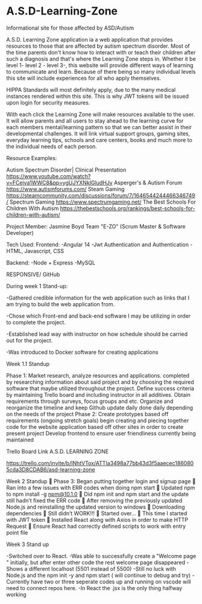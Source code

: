 # A.S.D-Learning-Zone
Informational site for those affected by ASD/Autism

A.S.D. Learning Zone application ia a web application that provides resources to those that are affected by autism spectrum disorder. 
Most of the time parents don't know how to interact with or teach their children after such a diagnosis and that's where the Learning Zone steps
in. Whether it be level 1- level 2 - level 3-, this website will provide different ways of learning to communicate and learn.  Because of there being so many
individual levels this site will include experiences for all who apply themselves. 

HIPPA Standards will most definitely apply, due to the many medical instances rendered within this site. This is why JWT tokens will be issued upon login for security measures. 

With each click the Learning Zone will make resources available to the user. It will allow parents and all users to stay ahead to the learning curve for each members mental/learning
pattern so that we can better assist in their developmental challenges.  It will link virtual support groups, gaming sites, everyday learning tips, schools and care centers, books and much more
to the individual needs of each person.

Resource Examples:

Autism Spectrum Disorder| Clinical Presentation https://www.youtube.com/watch?v=FCejya1WWC8&pp=ygUJYXNkIGludHJv
Asperger's & Autism Forum https://www.autismforums.com/
Steam Gaming https://steamcommunity.com/discussions/forum/7/1646544244466346749/
Spectrum Gaming https://www.spectrumgaming.net/
The Best Schools For Children With Autism https://thebestschools.org/rankings/best-schools-for-children-with-autism/

Project Member:
Jasmine Boyd Team "E-ZO"
(Scrum Master & Software Developer)

Tech Used:
Frontend:
-Angular 14
-Jwt Authentication and Authentication
-HTML, Javascript, CSS

Backend:
-Node + Express
-MySQL

RESPONSIVE/ GitHub

During week 1 Stand-up:

-Gathered credible information for the web application such as links that I am trying to build the web application from.

-Chose which Front-end and back-end software I may be utilizing in order to complete the project.

-Established lead way with instructor on how schedule should be carried out for the project.

-Was introduced to Docker software for creating applications

Week 1.1 Standup

Phase 1:
Market research, analyze resources and applications.
completed by researching information about said project and by choosing the required software that maybe utilized throughout the project.
Define success criteria by maintaining Trello board and including instructor in all additives.
Obtain requirements through surveys, focus groups and etc.
Organize and reorganize the timeline and keep Github update daily
done daily depending on the needs of the project
Phase 2:
Create prototypes based off requirements (ongoing stretch goals)
begin creating and piecing together code for the website application based off other sites in order to create present project
Develop frontend to ensure user friendliness
currently being maintained

Trello Board Link
A.S.D. LEARNING ZONE

https://trello.com/invite/b/INhtVTox/ATTIa3498a77bb43d3f5aaecec1860805cda3D8CDAB6/asd-learning-zone

  Week 2 Standup
	Phase 3: Began putting together login and signup page 
	Ran into a few issues with ERR codes when doing npm start
	Updated npm to npm install -g npm@10.1.0
	Did npm init and npm start and the update still hadn’t fixed the ERR code
	After removing the previously updated Node.js and reinstalling the updated version to windows 
	Downloading dependencies
	Still didn’t WORK!!!
	Started over…
	This time  I started with JWT token
	Installed React along with Axios in order to make HTTP Request
	Ensure React had correctly defined scripts to work with entry point file

Week 3 Stand up

-Switched over to React.
-Was able to successfully create a "Welcome page " initially, but after enter other code the rest welcome page disappeared
-Shows a different localhost (5501 instead of 5500)
-Still no luck with Node.js and the npm init -y and npm start ( will continue to debug and try)
-Currently have two or three seperate codes up and running on vscode will need to connect repos here.
-In React the .jsx is the only thing halfway working



